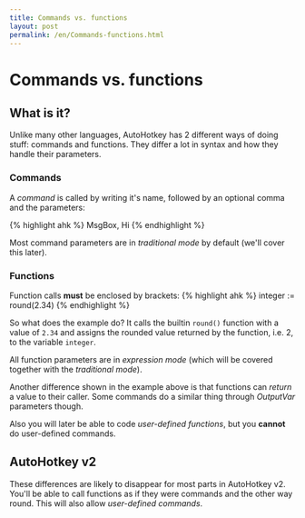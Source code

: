 ```yaml
---
title: Commands vs. functions
layout: post
permalink: /en/Commands-functions.html
---
```


# Commands vs. functions

## What is it?
Unlike many other languages, AutoHotkey has 2 different ways of doing stuff: commands and functions. They differ a lot in syntax and how they handle their parameters.

### Commands
A *command* is called by writing it's name, followed by an optional comma and the parameters:

{% highlight ahk %}
MsgBox, Hi
{% endhighlight %}

Most command parameters are in *traditional mode* by default (we'll cover this later).

### Functions
Function calls **must** be enclosed by brackets:
{% highlight ahk %}
integer := round(2.34)
{% endhighlight %}

So what does the example do? It calls the builtin `round()` function with a value of `2.34` and assigns the rounded value returned by the function, i.e. 2, to the variable `integer`.

All function parameters are in *expression mode* (which will be covered together with the *traditional mode*).

Another difference shown in the example above is that functions can *return* a value to their caller. Some commands do a similar thing through *OutputVar* parameters though.

Also you will later be able to code *user-defined functions*, but you **cannot** do user-defined commands.

## AutoHotkey v2
These differences are likely to disappear for most parts in AutoHotkey v2. You'll be able to call functions as if they were commands and the other way round. This will also allow *user-defined commands*.
